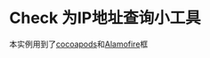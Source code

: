 # Check 为IP地址查询小工具
本实例用到了[cocoapods](https://cocoapods.org/)和[Alamofire](https://github.com/Alamofire/Alamofire.git)框
